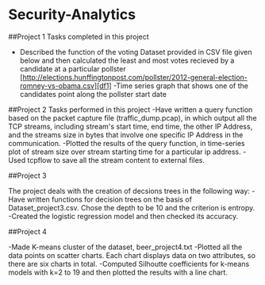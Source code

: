 # Security-Analytics

##Project 1 
Tasks completed in this project
- Described the function of the voting Dataset provided in CSV file given below and then calculated the least and most votes recieved by a candidate at a particular pollster [http://elections.hunffingtonpost.com/pollster/2012-general-election-romney-vs-obama.csv][df1] 
-Time series graph that shows one of the candidates point along the pollster start date 

##Project 2 
Tasks performed in this project
-Have written a query function based on the packet capture file (traffic_dump.pcap), in which output all the TCP streams, including stream's start time, end time, the other IP Address, and the streams size in bytes that involve one specific IP Address in the communication. 
-Plotted the results of the query function, in time-series plot of stream size over stream starting time for a particular ip address. 
-Used tcpflow to save all the stream content to external files. 

##Project 3

The project deals with the creation of decsions trees in the following way:
-Have written functions for decision trees on the basis of Dataset_project3.csv. Chose the depth to be 10 and the criterion is entropy. 
-Created the logistic regression model and then checked its accuracy. 

##Project 4

-Made K-means cluster of the dataset, beer_project4.txt 
-Plotted all the data points on scatter charts. Each chart displays data on two attributes, so there are six charts in total. 
-Computed Silhoutte coefficients for k-means models with k=2 to 19 and then plotted the results with a line chart. 


[df1]: <http://elections.hunffingtonpost.com/pollster/2012-general-election-romney-vs-obama.csv>

